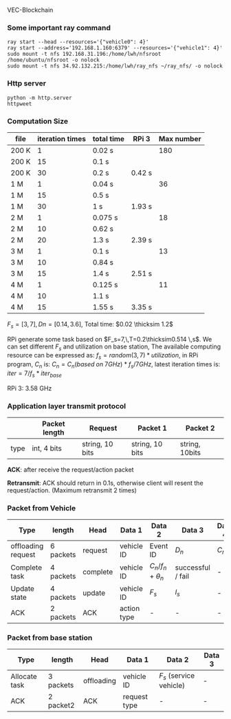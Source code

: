VEC-Blockchain



### Some important ray command

```shell
ray start --head --resources='{"vehicle0": 4}'
ray start --address='192.168.1.160:6379' --resources='{"vehicle1": 4}'
sudo mount -t nfs 192.168.31.196:/home/lwh/nfsroot /home/ubuntu/nfsroot -o nolock
sudo mount -t nfs 34.92.132.215:/home/lwh/ray_nfs ~/ray_nfs/ -o nolock
```

### Http server

```shell
python -m http.server
httpweet
```



### Computation Size

| file  | iteration times | total time | RPi 3  | Max number |
| ----- | --------------- | ---------- | ------ | ---------- |
| 200 K | 1               | 0.02 s     |        | 180        |
| 200 K | 15              | 0.1 s      |        |            |
| 200 K | 30              | 0.2 s      | 0.42 s |            |
| 1 M   | 1               | 0.04 s     |        | 36         |
| 1 M   | 15              | 0.5 s      |        |            |
| 1 M   | 30              | 1 s        | 1.93 s |            |
| 2 M   | 1               | 0.075 s    |        | 18         |
| 2 M   | 10              | 0.62 s     |        |            |
| 2 M   | 20              | 1.3 s      | 2.39 s |            |
| 3 M   | 1               | 0.1 s      |        | 13         |
| 3 M   | 10              | 0.84 s     |        |            |
| 3 M   | 15              | 1.4 s      | 2.51 s |            |
| 4 M   | 1               | 0.125 s    |        | 11         |
| 4 M   | 10              | 1.1 s      |        |            |
| 4 M   | 15              | 1.55 s     | 3.35 s |            |

 $F_s=[3,7],\,Dn=[0.14,3.6]$, Total time: $0.02 \thicksim 1.2$

RPi generate some task based on $F_s=7,\,T=0.2\thicksim0.514 \,s$. We can set different $F_s$ and utilization on base station, The available computing resource can be expressed as:  $f_s=random(3,7)*utilization$, in RPi program, $C_n$ is: $C_n=C_n(based\;on\;7GHz)*f_s/7GHz$, latest iteration times is: $iter=7/f_s*iter_{base}$



RPi 3: 3.58 GHz







### Application layer transmit protocol

|      | Packet length | Request         | Packet 1        | Packet 2       |
| ---- | ------------- | --------------- | --------------- | -------------- |
| type | int, 4 bits   | string, 10 bits | string, 10 bits | string, 10bits |

**ACK**: after receive the request/action packet

**Retransmit**: ACK should return in 0.1s, otherwise client will resent the request/action. (Maximum retransmit 2 times)

### Packet from Vehicle

| Type               | length    | Head     | Data 1      | Data 2             | Data 3            | Data 4 | Data 5   |
| ------------------ | --------- | -------- | ----------- | ------------------ | ----------------- | ------ | -------- |
| offloading request | 6 packets | request  | vehicle ID  | Event ID           | $D_n$             | $C_n$  | $\tau_n$ |
| Complete task      | 4 packets | complete | vehicle ID  | $C_n/f_n+\theta_n$ | successful / fail | -      | -        |
| Update state       | 4 packets | update   | vehicle ID  | $F_s$              | $l_s$             | -      | -        |
| ACK                | 2 packets | ACK      | action type | -                  | -                 | -      | -        |

### Packet from base station

| Type          | length    | Head       | Data 1       | Data 2                  | Data 3 |
| ------------- | --------- | ---------- | ------------ | ----------------------- | ------ |
| Allocate task | 3 packets | offloading | vehicle ID   | $F_s$ (service vehicle) | -      |
| ACK           | 2 packet2 | ACK        | request type | -                       | -      |

